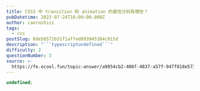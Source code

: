 ```yaml
---
title: CSS3 中 transition 和 animation 的属性分别有哪些？
pubDatetime: 2023-07-24T16:00:00.000Z
author: caorushizi
tags:
  - css
postSlug: 8de56572b31f1affed893945384c915d
description: "```typescriptundefined```"
difficulty: 2
questionNumber: 3
source: >-
  https://fe.ecool.fun/topic-answer/a9854cb2-406f-4837-a57f-947f818e5731?orderBy=updateTime&order=desc&tagId=11
---
```


```typescript
undefined;
```
